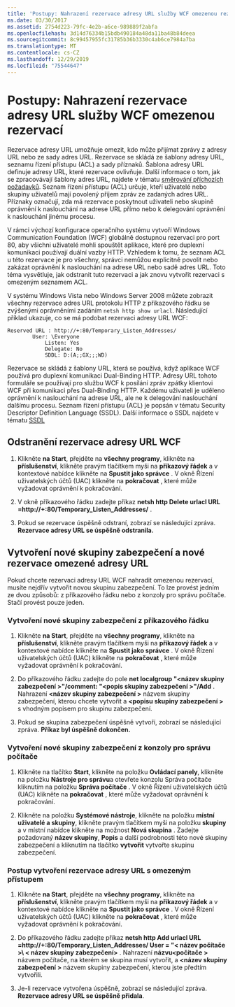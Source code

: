 ```yaml
---
title: 'Postupy: Nahrazení rezervace adresy URL služby WCF omezenou rezervací'
ms.date: 03/30/2017
ms.assetid: 2754d223-79fc-4e2b-a6ce-989889f2abfa
ms.openlocfilehash: 3d14d76334b15bdb490184a48da11ba48b84deea
ms.sourcegitcommit: 8c99457955fc31785b36b3330c4ab6ce7984a7ba
ms.translationtype: MT
ms.contentlocale: cs-CZ
ms.lasthandoff: 12/29/2019
ms.locfileid: "75544647"
---
```

# <a name="how-to-replace-the-wcf-url-reservation-with-a-restricted-reservation"></a>Postupy: Nahrazení rezervace adresy URL služby WCF omezenou rezervací
Rezervace adresy URL umožňuje omezit, kdo může přijímat zprávy z adresy URL nebo ze sady adres URL. Rezervace se skládá ze šablony adresy URL, seznamu řízení přístupu (ACL) a sady příznaků. Šablona adresy URL definuje adresy URL, které rezervace ovlivňuje. Další informace o tom, jak se zpracovávají šablony adres URL, najdete v tématu [směrování příchozích požadavků](https://go.microsoft.com/fwlink/?LinkId=136764). Seznam řízení přístupu (ACL) určuje, kteří uživatelé nebo skupiny uživatelů mají povolený příjem zpráv ze zadaných adres URL. Příznaky označují, zda má rezervace poskytnout uživateli nebo skupině oprávnění k naslouchání na adrese URL přímo nebo k delegování oprávnění k naslouchání jinému procesu.  
  
 V rámci výchozí konfigurace operačního systému vytvoří Windows Communication Foundation (WCF) globálně dostupnou rezervaci pro port 80, aby všichni uživatelé mohli spouštět aplikace, které pro duplexní komunikaci používají duální vazby HTTP. Vzhledem k tomu, že seznam ACL u této rezervace je pro všechny, správci nemůžou explicitně povolit nebo zakázat oprávnění k naslouchání na adrese URL nebo sadě adres URL. Toto téma vysvětluje, jak odstranit tuto rezervaci a jak znovu vytvořit rezervaci s omezeným seznamem ACL.  
  
V systému Windows Vista nebo Windows Server 2008 můžete zobrazit všechny rezervace adres URL protokolu HTTP z příkazového řádku se zvýšenými oprávněními zadáním `netsh http show urlacl`. Následující příklad ukazuje, co se má podobat rezervaci adresy URL WCF:

```
Reserved URL : http://+:80/Temporary_Listen_Addresses/  
        User: \Everyone  
            Listen: Yes  
            Delegate: No  
            SDDL: D:(A;;GX;;;WD)  
```

 Rezervace se skládá z šablony URL, která se používá, když aplikace WCF používá pro duplexní komunikaci Dual-Binding HTTP. Adresy URL tohoto formuláře se používají pro službu WCF k posílání zpráv zpátky klientovi WCF při komunikaci přes Dual-Binding HTTP. Každému uživateli je uděleno oprávnění k naslouchání na adrese URL, ale ne k delegování naslouchání dalšímu procesu. Seznam řízení přístupu (ACL) je popsán v tématu Security Descriptor Definition Language (SSDL). Další informace o SSDL najdete v tématu [SSDL](https://go.microsoft.com/fwlink/?LinkId=136789)  
  
## <a name="to-delete-the-wcf-url-reservation"></a>Odstranění rezervace adresy URL WCF  
  
1. Klikněte **na Start**, přejděte na **všechny programy**, klikněte na **příslušenství**, klikněte pravým tlačítkem myši na **příkazový řádek** a v kontextové nabídce klikněte na **Spustit jako správce** . V okně Řízení uživatelských účtů (UAC) klikněte na **pokračovat** , které může vyžadovat oprávnění k pokračování.  
  
2. V okně příkazového řádku zadejte příkaz **netsh http Delete urlacl URL =http://+:80/Temporary_Listen_Addresses/** .  
  
3. Pokud se rezervace úspěšně odstraní, zobrazí se následující zpráva. **Rezervace adresy URL se úspěšně odstranila.**  
  
## <a name="creating-a-new-security-group-and-new-restricted-url-reservation"></a>Vytvoření nové skupiny zabezpečení a nové rezervace omezené adresy URL  
 Pokud chcete rezervaci adresy URL WCF nahradit omezenou rezervací, musíte nejdřív vytvořit novou skupinu zabezpečení. To lze provést jedním ze dvou způsobů: z příkazového řádku nebo z konzoly pro správu počítače. Stačí provést pouze jeden.  
  
### <a name="to-create-a-new-security-group-from-a-command-prompt"></a>Vytvoření nové skupiny zabezpečení z příkazového řádku  
  
1. Klikněte **na Start**, přejděte na **všechny programy**, klikněte na **příslušenství**, klikněte pravým tlačítkem myši na **příkazový řádek** a v kontextové nabídce klikněte na **Spustit jako správce** . V okně Řízení uživatelských účtů (UAC) klikněte na **pokračovat** , které může vyžadovat oprávnění k pokračování.  
  
2. Do příkazového řádku zadejte do pole **net localgroup "\<název skupiny zabezpečení >"/comment: "\<popis skupiny zabezpečení >"/Add** . Nahrazení **\<název skupiny zabezpečení >** názvem skupiny zabezpečení, kterou chcete vytvořit a **\<popisu skupiny zabezpečení >** s vhodným popisem pro skupinu zabezpečení.  
  
3. Pokud se skupina zabezpečení úspěšně vytvoří, zobrazí se následující zpráva. **Příkaz byl úspěšně dokončen.**  
  
### <a name="to-create-a-new-security-group-from-the-computer-management-console"></a>Vytvoření nové skupiny zabezpečení z konzoly pro správu počítače  
  
1. Klikněte na tlačítko **Start**, klikněte na položku **Ovládací panely**, klikněte na položku **Nástroje pro správu**a otevřete konzolu Správa počítače kliknutím na položku **Správa počítače** . V okně Řízení uživatelských účtů (UAC) klikněte na **pokračovat** , které může vyžadovat oprávnění k pokračování.  
  
2. Klikněte na položku **Systémové nástroje**, klikněte na položku **místní uživatelé a skupiny**, klikněte pravým tlačítkem myši na položku **skupiny** a v místní nabídce klikněte na možnost **Nová skupina** . Zadejte požadovaný **název skupiny**, **Popis** a další podrobnosti této nové skupiny zabezpečení a kliknutím na tlačítko **vytvořit** vytvořte skupinu zabezpečení.  
  
### <a name="to-create-the-restricted-url-reservation"></a>Postup vytvoření rezervace adresy URL s omezeným přístupem  
  
1. Klikněte **na Start**, přejděte na **všechny programy**, klikněte na **příslušenství**, klikněte pravým tlačítkem myši na **příkazový řádek** a v kontextové nabídce klikněte na **Spustit jako správce** . V okně Řízení uživatelských účtů (UAC) klikněte na **pokračovat** , které může vyžadovat oprávnění k pokračování.  
  
2. Do příkazového řádku zadejte příkaz **netsh http Add urlacl URL =http://+:80/Temporary_Listen_Addresses/ User = "\< název počítače >\\ < název skupiny zabezpečení\>** . Nahrazení **názvu\<počítače >** názvem počítače, na kterém se skupina musí vytvořit, a **\<název skupiny zabezpečení >** názvem skupiny zabezpečení, kterou jste předtím vytvořili.  
  
3. Je-li rezervace vytvořena úspěšně, zobrazí se následující zpráva. **Rezervace adresy URL se úspěšně přidala**.
